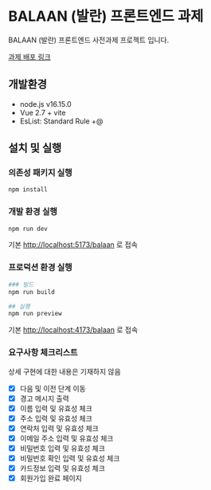 # BALAAN (발란) 프론트엔드 과제

BALAAN (발란) 프론트엔드 사전과제 프로젝트 입니다.

[과제 배포 링크](https://seungwoo321.github.io/balaan/)

## 개발환경

- node.js v16.15.0
- Vue 2.7 + vite
- EsList: Standard Rule +@

## 설치 및 실행

### 의존성 패키지 실행

```bash
npm install
```

### 개발 환경 실행

```bash
npm run dev
```

기본 <http://localhost:5173/balaan> 로 접속

### 프로덕션 환경 실행

```bash
### 빌드
npm run build 

## 실행
npm run preview
```

기본 <http://localhost:4173/balaan> 로 접속

### 요구사항 체크리스트

상세 구현에 대한 내용은 기재하지 않음

- [x] 다음 및 이전 단계 이동
- [x] 경고 메시지 출력
- [x] 이름 입력 및 유효성 체크
- [x] 주소 입력 및 유효성 체크
- [x] 연락처 입력 및 유효성 체크
- [x] 이메일 주소 입력 및 유효성 체크
- [x] 비밀번호 입력 및 유효성 체크
- [x] 비밀번호 확인 입력 및 유효성 체크
- [x] 카드정보 입력 및 유효성 체크
- [x] 회원가입 완료 페이지
